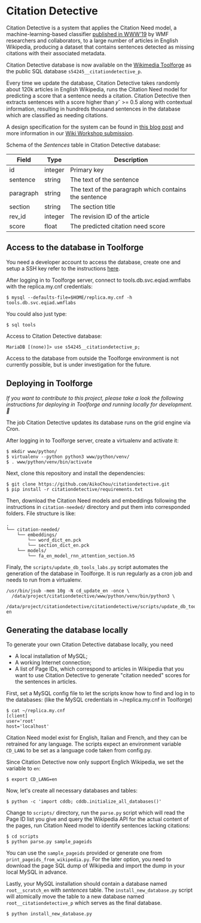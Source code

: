 # Citation Detective

Citation Detective is a system that applies the Citation Need model, a machine-learning-based classifier [published in WWW'19](https://arxiv.org/pdf/1902.11116.pdf) by WMF researchers and collaborators, to a large number of articles in English Wikipedia, producing a dataset that contains sentences detected as missing citations with their associated metadata.

Citation Detective database is now available on the [Wikimedia Toolforge](https://tools.wmflabs.org) as the public SQL database `s54245__citationdetective_p`.  

Every time we update the database, Citation Detective takes randomly about 120k articles in English Wikipedia, runs the Citation Need model for predicting a score that a sentence needs a citation. Citation Detective then extracts sentences with a score higher than 𝑦ˆ >= 0.5 along with contextual information, resulting in hundreds thousand sentences in the database which are classified as needing citations.

A design specification for the system can be found in [this blog post](https://rollingmist.home.blog/2019/12/20/citation-detective-design-specification/) and more information in our [Wiki Workshop submission](https://commons.wikimedia.org/wiki/File:Citation_Detective_WikiWorkshop2020.pdf).

Schema of the *Sentences* table in Citation Detective database:

| Field | Type | Description |
| --- | --- | --- |
| id | integer | Primary key |
| sentence | string | The text of the sentence |
| paragraph | string | The text of the paragraph which contains the sentence | 
| section | string | The section title |
| rev_id | integer | The revision ID of the article |
| score | float | The predicted citation need score |

## Access to the database in Toolforge
You need a developer account to access the database, create one and setup a SSH key refer to the instructions [here](https://wikitech.wikimedia.org/wiki/Portal:Toolforge/Quickstart).

After logging in to Toolforge server, connect to tools.db.svc.eqiad.wmflabs with the replica.my.cnf credentials:
```
$ mysql --defaults-file=$HOME/replica.my.cnf -h tools.db.svc.eqiad.wmflabs
```
You could also just type:
```
$ sql tools
```
Access to Citation Detective database:
```
MariaDB [(none)]> use s54245__citationdetective_p;
```
Access to the database from outside the Toolforge environment is not currently possible, but is under investigation for the future.

## Deploying in Toolforge
*If you want to contribute to this project, please take a look the following instructions for deploying in Toolforge and running locally for development. :slightly_smiling_face:*

The job Citation Detective updates its database runs on the grid engine via Cron.

After logging in to Toolforge server, create a virtualenv and activate it:
```
$ mkdir www/python/
$ virtualenv --python python3 www/python/venv/
$ . www/python/venv/bin/activate
```
Next, clone this repository and install the dependencies:
```
$ git clone https://github.com/AikoChou/citationdetective.git
$ pip install -r citationdetective/requirements.txt
```
Then, download the Citation Need models and embeddings following the instructions in `citation-needed/` directory and put them into corresponded folders. File structure is like:
```
.
└── citation-needed/
    └── embeddings/
        └── word_dict_en.pck
        └── section_dict_en.pck
    └── models/
        └── fa_en_model_rnn_attention_section.h5    
```
Finaly, the `scripts/update_db_tools_labs.py` script automates the generation of the database in Toolforge. It is run regularly as a cron job and needs to run from a virtualenv.
```
/usr/bin/jsub -mem 10g -N cd_update_en -once \
  /data/project/citationdetective/www/python/venv/bin/python3 \
  /data/project/citationdetective/citationdetective/scripts/update_db_tools_labs.py en
```

## Generating the database locally
To generate your own Citation Detective database locally, you need
* A local installation of MySQL; 
* A working Internet connection;
* A list of Page IDs, which correspond to articles in Wikipedia that you want to use Citation Detective to generate "citation needed" scores for the sentences in articles.

First, set a MySQL config file to let the scripts know how to find and log in to the databases: (like the MySQL credentials in ~/replica.my.cnf in Toolforge)
```
$ cat ~/replica.my.cnf
[client]
user='root'
host='localhost'
```
Citation Need model exist for English, Italian and French, and they can be retrained for any language. The scripts expect an environment variable `CD_LANG` to be set as a language code taken from config.py.

Since Citation Detective now only support Englich Wikipedia, we set the variable to `en`:
```
$ export CD_LANG=en
```
Now, let's create all necessary databases and tables:
```
$ python -c 'import cddb; cddb.initialize_all_databases()'
```
Change to `scripts/` directory, run the `parse.py` script which will read the Page ID list you give and query the Wikipedia API for the actual content of the pages, run Citation Need model to identify sentences lacking citations:
```
$ cd scripts
$ python parse.py sample_pageids
```
You can use the `sample_pageids` provided or generate one from `print_pageids_from_wikipedia.py`. For the later option, you need to download the page SQL dump of Wikipedia and import the dump in your local MySQL in advance.

Lastly, your MySQL installation should contain a database named `root__scratch_en` with *sentences* table. The `install_new_database.py` script will atomically move the table to a new database named `root__citationdetective_p` which serves as the final database.
```
$ python install_new_database.py
```
